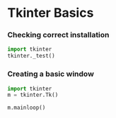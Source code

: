 # Tkinter Basics

### Checking correct installation
```python
import tkinter
tkinter._test()
```

### Creating a basic window

```python
import tkinter
m = tkinter.Tk()

m.mainloop()
```

